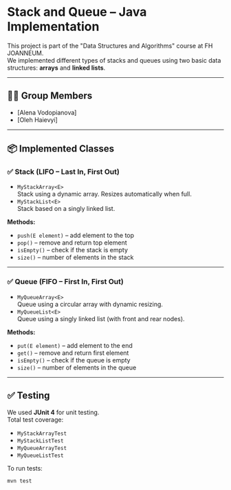 # Stack and Queue – Java Implementation

This project is part of the "Data Structures and Algorithms" course at FH JOANNEUM.  
We implemented different types of stacks and queues using two basic data structures: **arrays** and **linked lists**.

---

## 👨‍💻 Group Members

- [Alena Vodopianova]  
- [Oleh Haievyi]

---

## 📦 Implemented Classes

### ✅ Stack (LIFO – Last In, First Out)

- `MyStackArray<E>`  
  Stack using a dynamic array. Resizes automatically when full.
- `MyStackList<E>`  
  Stack based on a singly linked list.

**Methods:**
- `push(E element)` – add element to the top  
- `pop()` – remove and return top element  
- `isEmpty()` – check if the stack is empty  
- `size()` – number of elements in the stack

---

### ✅ Queue (FIFO – First In, First Out)

- `MyQueueArray<E>`  
  Queue using a circular array with dynamic resizing.
- `MyQueueList<E>`  
  Queue using a singly linked list (with front and rear nodes).

**Methods:**
- `put(E element)` – add element to the end  
- `get()` – remove and return first element  
- `isEmpty()` – check if the queue is empty  
- `size()` – number of elements in the queue

---

## ✅ Testing

We used **JUnit 4** for unit testing.  
Total test coverage:
- `MyStackArrayTest`  
- `MyStackListTest`  
- `MyQueueArrayTest`  
- `MyQueueListTest`

To run tests:

```bash
mvn test
